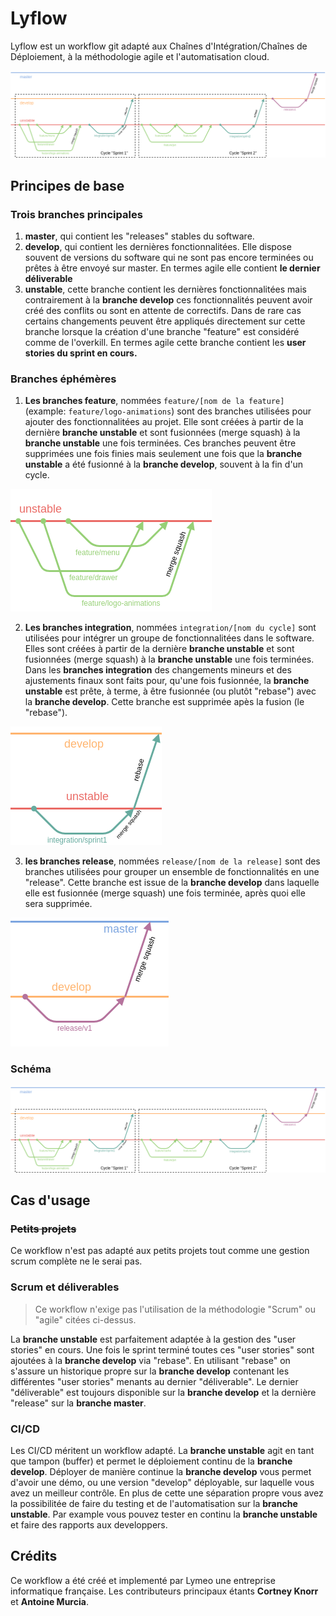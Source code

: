 # Lyflow
Lyflow est un workflow git adapté aux Chaînes d'Intégration/Chaînes de Déploiement, à la méthodologie agile et l'automatisation cloud.

![Full illustration](https://raw.githubusercontent.com/lymeo/lyflow/master/full.png)

## Principes de base

### Trois branches principales

1. **master**, qui contient les "releases" stables du software.
2. **develop**, qui contient les dernières fonctionnalitées. Elle dispose souvent de versions du software qui ne sont pas encore terminées ou prêtes à être envoyé sur master. En termes agile elle contient **le dernier déliverable**
3. **unstable**, cette branche contient les dernières fonctionnalitées mais contrairement à la **branche develop** ces fonctionnalités peuvent avoir créé des conflits ou sont en attente de correctifs. Dans de rare cas certains changements peuvent être appliqués directement sur cette branche lorsque la création d'une branche "feature" est considéré comme de l'overkill. En termes agile cette branche contient les **user stories du sprint en cours.**

### Branches éphémères

1. **Les branches feature**, nommées ```feature/[nom de la feature]``` (example: ```feature/logo-animations```) sont des branches utilisées pour ajouter des fonctionnalitées au projet. Elle sont créées à partir de la dernière **branche unstable** et sont fusionnées (merge squash) à la **branche unstable** une fois terminées. Ces branches peuvent être supprimées une fois finies mais seulement une fois que la **branche unstable** a été fusionné à la **branche develop**, souvent à la fin d'un cycle.

![feature](https://raw.githubusercontent.com/lymeo/lyflow/master/feature.png)

2. **Les branches integration**, nommées ```integration/[nom du cycle]``` sont utilisées pour intégrer un groupe de fonctionnalitées dans le software. Elles sont créées à partir de la dernière **branche unstable** et sont fusionnées (merge squash) à la **branche unstable** une fois terminées. Dans les **branches integration**  des changements mineurs et des ajustements finaux sont faits pour, qu'une fois fusionnée, la **branche unstable** est prête, à terme, à être fusionnée (ou plutôt "rebase") avec la **branche develop**. Cette branche est supprimée apès la fusion (le "rebase").

![integration](https://raw.githubusercontent.com/lymeo/lyflow/master/integration.png)

3. **les branches release**, nommées ```release/[nom de la release]``` sont des branches utilisées pour grouper un ensemble de fonctionnalités en une "release". Cette branche est issue de la **branche develop** dans laquelle elle est fusionnée (merge squash) une fois terminée, après quoi elle sera supprimée.

![release](https://raw.githubusercontent.com/lymeo/lyflow/master/release.png)

### Schéma

![Full illustration](https://raw.githubusercontent.com/lymeo/lyflow/master/full.png)

## Cas d'usage

### ~~Petits projets~~
Ce workflow n'est pas adapté aux petits projets tout comme une gestion scrum complète ne le serai pas.

### Scrum et déliverables
> Ce workflow n'exige pas l'utilisation de la méthodologie "Scrum" ou "agile" citées ci-dessus. 

La **branche unstable** est parfaitement adaptée à la gestion des "user stories" en cours. Une fois le sprint terminé toutes ces "user stories" sont ajoutées à la **branche develop** via "rebase". En utilisant "rebase" on s'assure un historique propre sur la **branche develop** contenant les différentes "user stories" menants au dernier "déliverable". Le dernier "déliverable" est toujours disponible sur la **branche develop** et la dernière "release" sur la  **branche master**.

### CI/CD

Les CI/CD méritent un workflow adapté. La **branche unstable** agit en tant que tampon (buffer) et permet le déploiement continu de la **branche develop**. Déployer de manière continue la **branche develop** vous permet d'avoir une démo, ou une version "develop" déployable, sur laquelle vous avez un meilleur contrôle. En plus de cette une séparation propre vous avez la possibilitée de faire du testing et de l'automatisation sur la **branche unstable**. Par example vous pouvez tester en continu la **branche unstable** et faire des rapports aux developpers.

## Crédits

Ce workflow a été créé et implementé par Lymeo une entreprise informatique française. Les contributeurs principaux étants **Cortney Knorr** et **Antoine Murcia**.
